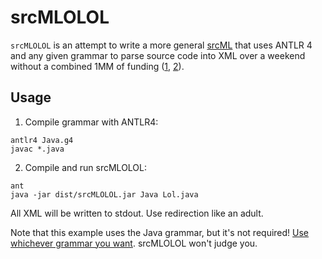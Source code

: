 srcMLOLOL
=========

`srcMLOLOL` is an attempt to write a more general [srcML][] that uses ANTLR 4
and any given grammar to parse source code into XML over a weekend without a
combined 1MM of funding ([1][], [2][]).


[1]: http://www.nsf.gov/awardsearch/showAward?AWD_ID=1305292
[2]: http://www.nsf.gov/awardsearch/showAward?AWD_ID=1305217
[srcML]: http://srcml.org

Usage
-----

1. Compile grammar with ANTLR4:
``` shell
antlr4 Java.g4
javac *.java
```
2. Compile and run srcMLOLOL:
``` shell
ant
java -jar dist/srcMLOLOL.jar Java Lol.java
```

All XML will be written to stdout. Use redirection like an adult.

Note that this example uses the Java grammar, but it's not required!
[Use whichever grammar you want](https://github.com/antlr/grammars-v4).
srcMLOLOL won't judge you.
